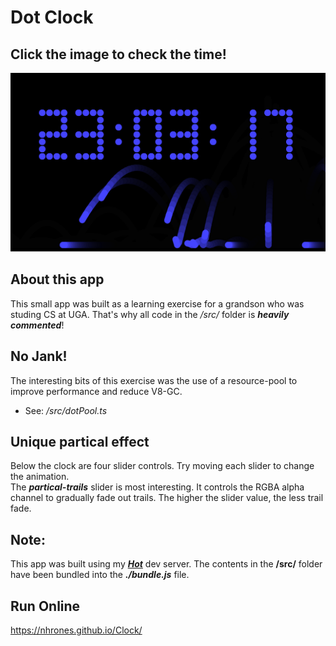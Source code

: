 # Dot Clock

## Click the image to check the time!    

[![clock](./media/clock.png)](https://nhrones.github.io/Clock/)    

## About this app
This small app was built as a learning exercise for a grandson who was studing CS at UGA. That's why all code in the _/src/_ folder is **_heavily commented_**! 

## No Jank!
The interesting bits of this exercise was the use of a resource-pool to improve performance and reduce V8-GC.    
  - See: _/src/dotPool.ts_

## Unique partical effect
Below the clock are four slider controls. Try moving each slider to change the animation.    
The **_partical-trails_** slider is most interesting. It controls the RGBA alpha channel to gradually fade out trails. The higher the slider value, the less trail fade.   

## Note:
This app was built using my <a href="https://github.com/nhrones/Hot">**_Hot_**</a> dev server.  The contents in the **/src/** folder have been bundled into the **_./bundle.js_** file.  

## Run Online
https://nhrones.github.io/Clock/
